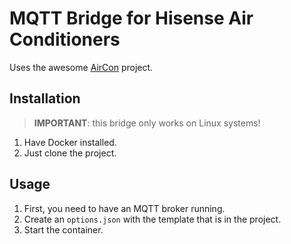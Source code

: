 # MQTT Bridge for Hisense Air Conditioners

Uses the awesome [AirCon](https://github.com/deiger/AirCon) project. 

## Installation

> **IMPORTANT**: this bridge only works on Linux systems!

1. Have Docker installed.
2. Just clone the project.

## Usage

1. First, you need to have an MQTT broker running.
2. Create an `options.json` with the template that is in the project.
3. Start the container.

